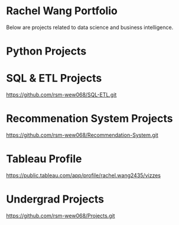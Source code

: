 # Rachel Wang Portfolio
Below are projects related to data science and business intelligence.

# Python Projects


# SQL & ETL Projects
https://github.com/rsm-wew068/SQL-ETL.git

# Recommenation System Projects
https://github.com/rsm-wew068/Recommendation-System.git

# Tableau Profile
https://public.tableau.com/app/profile/rachel.wang2435/vizzes

# Undergrad Projects
https://github.com/rsm-wew068/Projects.git
